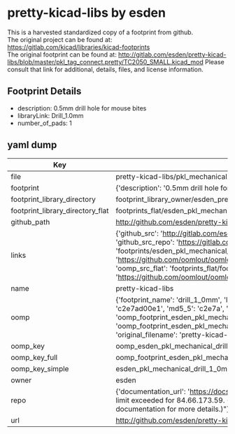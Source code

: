 # pretty-kicad-libs by esden  
This is a harvested standardized copy of a footprint from github.  
The original project can be found at:  
https://gitlab.com/kicad/libraries/kicad-footprints  
The original footprint can be found at:
http://gitlab.com/esden/pretty-kicad-libs/blob/master/pkl_tag_connect.pretty/TC2050_SMALL.kicad_mod
Please consult that link for additional, details, files, and license information.  
## Footprint Details
* description: 0.5mm drill hole for mouse bites  
* libraryLink: Drill_1.0mm  
* number_of_pads: 1  
## yaml dump  
| Key | Value |  
| --- | --- |  
| file | pretty-kicad-libs/pkl_mechanical.pretty/Drill_1.0mm.kicad_mod |  
| footprint | {'description': '0.5mm drill hole for mouse bites', 'libraryLink': 'Drill_1.0mm', 'number_of_pads': 1} |  
| footprint_library_directory | footprint_library_owner/esden_pretty-kicad-libs |  
| footprint_library_directory_flat | footprints_flat/esden_pkl_mechanical_drill_1_0mm/working |  
| github_path | http://github.com/esden/pretty-kicad-libs/blob/master/pkl_mechanical.pretty/Drill_1.0mm.kicad_mod |  
| links | {'github_src': 'http://gitlab.com/esden/pretty-kicad-libs/blob/master/pkl_tag_connect.pretty/TC2050_SMALL.kicad_mod', 'github_src_repo': 'https://gitlab.com/kicad/libraries/kicad-footprints', 'oomp_bot': 'footprints/esden_pkl_mechanical_drill_1_0mm/working', 'oomp_bot_github': 'https://github.com/oomlout/oomlout_oomp_footprint_bot/tree/main/footprints/esden_pkl_mechanical_drill_1_0mm/working', 'oomp_src_flat': 'footprints_flat/footprints_flat/esden_pkl_mechanical_drill_1_0mm/working', 'oomp_src_flat_github': 'https://github.com/oomlout/oomlout_oomp_footprint_src/tree/main/footprints_flat/esden_pkl_mechanical_drill_1_0mm/working'} |  
| name | pretty-kicad-libs |  
| oomp | {'footprint_name': 'drill_1_0mm', 'library_name': 'pkl_mechanical', 'md5': 'c2e7ad00e127429ecfd20d51aa8b2c7b', 'md5_10': 'c2e7ad00e1', 'md5_5': 'c2e7a', 'md5_6': 'c2e7ad', 'oomp_key': 'oomp_esden_pkl_mechanical_drill_1_0mm', 'oomp_key_extra': 'oomp_footprint_esden_pkl_mechanical_drill_1_0mm', 'oomp_key_full': 'oomp_footprint_esden_pkl_mechanical_drill_1_0mm_c2e7ad', 'oomp_key_simple': 'esden_pkl_mechanical_drill_1_0mm', 'original_filename': 'pretty-kicad-libs/pkl_mechanical.pretty/Drill_1.0mm.kicad_mod', 'owner_name': 'esden'} |  
| oomp_key | oomp_esden_pkl_mechanical_drill_1_0mm |  
| oomp_key_full | oomp_footprint_esden_pkl_mechanical_drill_1_0mm |  
| oomp_key_simple | esden_pkl_mechanical_drill_1_0mm |  
| owner | esden |  
| repo | {'documentation_url': 'https://docs.github.com/rest/overview/resources-in-the-rest-api#rate-limiting', 'message': "API rate limit exceeded for 84.66.173.59. (But here's the good news: Authenticated requests get a higher rate limit. Check out the documentation for more details.)"} |  
| url | http://github.com/esden/pretty-kicad-libs |  

